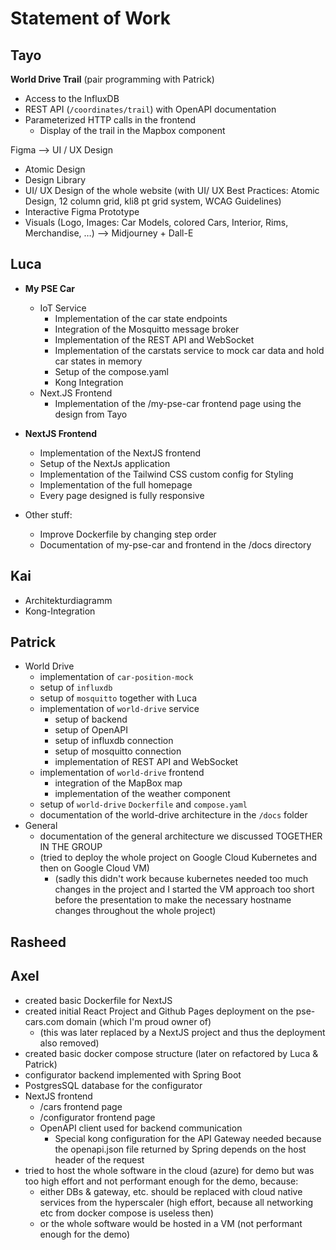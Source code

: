 # Statement of Work

## Tayo
**World Drive Trail** (pair programming with Patrick)
- Access to the InfluxDB
- REST API (`/coordinates/trail`) with OpenAPI documentation
- Parameterized HTTP calls in the frontend
    - Display of the trail in the Mapbox component

Figma —> UI / UX Design
- Atomic Design
- Design Library
- UI/ UX Design of the whole website (with UI/ UX Best Practices: Atomic Design, 12 column grid, kli8 pt grid system, WCAG Guidelines)
- Interactive Figma Prototype
- Visuals (Logo, Images: Car Models, colored Cars, Interior, Rims, Merchandise, …) —> Midjourney + Dall-E

## Luca

- **My PSE Car**
  - IoT Service
    - Implementation of the car state endpoints
    - Integration of the Mosquitto message broker
    - Implementation of the REST API and WebSocket
    - Implementation of the carstats service to mock car data and hold car states in memory
    - Setup of the compose.yaml
    - Kong Integration
  - Next.JS Frontend
    - Implementation of the /my-pse-car frontend page using the design from Tayo


- **NextJS Frontend**
  - Implementation of the NextJS frontend
  - Setup of the NextJs application
  - Implementation of the Tailwind CSS custom config for Styling
  - Implementation of the full homepage
  - Every page designed is fully responsive


- Other stuff:
  - Improve Dockerfile by changing step order
  - Documentation of my-pse-car and frontend in the /docs directory

## Kai

* Architekturdiagramm 
* Kong-Integration

## Patrick
- World Drive
  - implementation of `car-position-mock`
  - setup of `influxdb`
  - setup of `mosquitto` together with Luca
  - implementation of `world-drive` service
    - setup of backend 
    - setup of OpenAPI
    - setup of influxdb connection
    - setup of mosquitto connection
    - implementation of REST API and WebSocket
  - implementation of `world-drive` frontend
    - integration of the MapBox map
    - implementation of the weather component
  - setup of `world-drive` `Dockerfile` and `compose.yaml`
  - documentation of the world-drive architecture in the `/docs` folder
- General
  - documentation of the general architecture we discussed TOGETHER IN THE GROUP
  - (tried to deploy the whole project on Google Cloud Kubernetes and then on Google Cloud VM)
    - (sadly this didn't work because kubernetes needed too much changes in the project and I started the VM approach too short before the presentation to make the necessary hostname changes throughout the whole project)

## Rasheed

## Axel

 - created basic Dockerfile for NextJS
 - created initial React Project and Github Pages deployment on the pse-cars.com domain (which I'm proud owner of)
   - (this was later replaced by a NextJS project and thus the deployment also removed)
 - created basic docker compose structure (later on refactored by Luca & Patrick)
 - configurator backend implemented with Spring Boot
 - PostgresSQL database for the configurator
 - NextJS frontend
   - /cars frontend page
   - /configurator frontend page
   - OpenAPI client used for backend communication
     - Special kong configuration for the API Gateway needed because the openapi.json file returned by Spring depends on the host header of the request
 - tried to host the whole software in the cloud (azure) for demo but was too high effort and not performant enough for the demo, because:
   - either DBs & gateway, etc. should be replaced with cloud native services from the hyperscaler (high effort, because all networking etc from docker compose is useless then)
   - or the whole software would be hosted in a VM (not performant enough for the demo)
